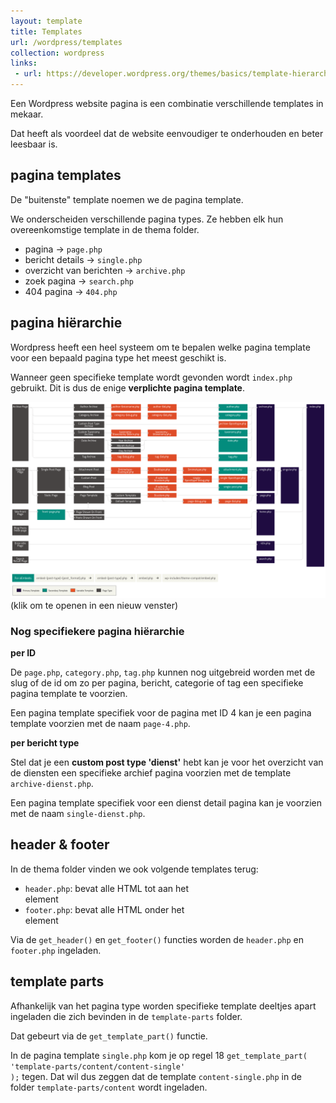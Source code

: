 ```yaml
---
layout: template
title: Templates
url: /wordpress/templates
collection: wordpress
links:
 - url: https://developer.wordpress.org/themes/basics/template-hierarchy/
---
```

Een Wordpress website pagina is een combinatie verschillende templates in mekaar.

Dat heeft als voordeel dat de website eenvoudiger te onderhouden en beter leesbaar is.

## pagina templates

De "buitenste" template noemen we de pagina template.

We onderscheiden verschillende pagina types. Ze hebben elk hun overeenkomstige template in de thema folder.

* pagina -> <code>page.php</code>
* bericht details -> <code>single.php</code>
* overzicht van berichten -> <code>archive.php</code>
* zoek pagina -> <code>search.php</code>
* 404 pagina -> <code>404.php</code>

## pagina hiërarchie

Wordpress heeft een heel systeem om te bepalen welke pagina template voor een bepaald pagina type het meest geschikt is.

Wanneer geen specifieke template wordt gevonden wordt <code>index.php</code> gebruikt. Dit is dus de enige <strong>verplichte pagina template</strong>.

<a href="https://developer.wordpress.org/files/2014/10/Screenshot-2019-01-23-00.20.04.png" target="_blank"><img src="images/pagina_template_hierarchie.png" /></a>
(klik om te openen in een nieuw venster)

### Nog specifiekere pagina hiërarchie

<strong>per ID</strong>

De <code>page.php</code>, <code>category.php</code>, <code>tag.php</code> kunnen nog uitgebreid worden met de slug of de id om zo per pagina, bericht, categorie of tag een specifieke pagina template te voorzien.

Een pagina template specifiek voor de pagina met ID 4 kan je een pagina template voorzien met de naam <code>page-4.php</code>.

<strong>per bericht type</strong>

Stel dat je een <strong>custom post type 'dienst'</strong> hebt kan je voor het overzicht van de diensten een specifieke archief pagina voorzien met de template <code>archive-dienst.php</code>.

Een pagina template specifiek voor een dienst detail pagina kan je voorzien met de naam <code>single-dienst.php</code>.

## header & footer
In de thema folder vinden we ook volgende templates terug:
* <code>header.php</code>: bevat alle HTML tot aan het <main> element
* <code>footer.php</code>: bevat alle HTML onder het <main> element

Via de <code>get_header()</code> en <code>get_footer()</code> functies worden de <code>header.php</code> en <code>footer.php</code> ingeladen.

## template parts
Afhankelijk van het pagina type worden specifieke template deeltjes apart ingeladen die zich bevinden in de <code>template-parts</code> folder.

Dat gebeurt via de <code>get_template_part()</code> functie. 

In de pagina template <code>single.php</code> kom je op regel 18 <code>get_template_part( 'template-parts/content/content-single' );</code> tegen. Dat wil dus zeggen dat de template <code>content-single.php</code> in de folder <code>template-parts/content</code> wordt ingeladen.